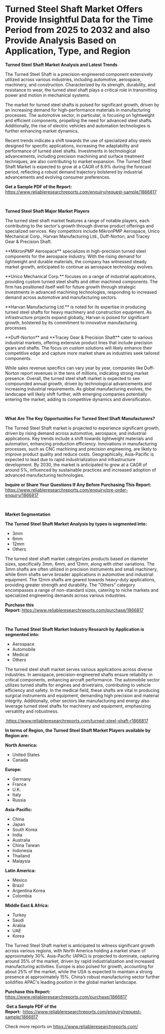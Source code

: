 <p><h1>Turned Steel Shaft Market Offers Provide Insightful Data for the Time Period from 2025 to 2032 and also Provide Analysis Based on Application, Type, and Region</h1></p><p><strong>Turned Steel Shaft Market Analysis and Latest Trends</strong></p>
<p><p>The Turned Steel Shaft is a precision-engineered component extensively utilized across various industries, including automotive, aerospace, machinery, and construction. Characterized by its strength, durability, and resistance to wear, the turned steel shaft plays a critical role in transmitting power and motion in mechanical systems.</p><p>The market for turned steel shafts is poised for significant growth, driven by an increasing demand for high-performance materials in manufacturing processes. The automotive sector, in particular, is focusing on lightweight and efficient components, propelling the need for advanced steel shafts. Additionally, the rise of electric vehicles and automation technologies is further enhancing market dynamics.</p><p>Recent trends indicate a shift towards the use of specialized alloy steels designed for specific applications, increasing the adaptability and performance of turned steel shafts. Investments in technological advancements, including precision machining and surface treatment techniques, are also contributing to market expansion. The Turned Steel Shaft Market is expected to grow at a CAGR of 6.9% during the forecast period, reflecting a robust demand trajectory bolstered by industrial advancements and evolving consumer preferences.</p></p>
<p><strong>Get a Sample PDF of the Report:&nbsp;</strong> <a href="https://www.reliableresearchreports.com/enquiry/request-sample/1866817?utm_campaign=2002&utm_medium=2&utm_source=Github&utm_content=ia&utm_term=04022025&utm_id=turned-steel-shaft">https://www.reliableresearchreports.com/enquiry/request-sample/1866817</a></p>
<p>&nbsp;</p>
<p><strong>Turned Steel Shaft Major Market Players</strong></p>
<p><p>The turned steel shaft market features a range of notable players, each contributing to the sector's growth through diverse product offerings and specialized services. Key competitors include MikronPMP Aerospace, Unico Mechanical Corp., Harvan Manufacturing Ltd., Duff-Norton, and Tracey Gear & Precision Shaft.</p><p>**MikronPMP Aerospace** specializes in high-precision turned steel components for the aerospace industry. With the rising demand for lightweight and durable materials, the company has witnessed steady market growth, anticipated to continue as aerospace technology evolves.</p><p>**Unico Mechanical Corp.** focuses on a range of industrial applications, providing custom turned steel shafts and other machined components. The firm has positioned itself well for future growth through strategic investments in advanced machining technologies, responding to increased demand across automotive and manufacturing sectors.</p><p>**Harvan Manufacturing Ltd.** is noted for its expertise in producing turned steel shafts for heavy machinery and construction equipment. As infrastructure projects expand globally, Harvan is poised for significant growth, bolstered by its commitment to innovative manufacturing processes.</p><p>**Duff-Norton** and **Tracey Gear & Precision Shaft** cater to various industrial markets, offering extensive product lines that include precision gears and shafts. The focus on custom solutions will likely enhance their competitive edge and capture more market share as industries seek tailored components.</p><p>While sales revenue specifics can vary year by year, companies like Duff-Norton report revenues in the tens of millions, indicating strong market presence. Overall, the turned steel shaft market is expected to see compounded annual growth, driven by technological advancements and increasing industrial requirements. As global manufacturing evolves, the landscape will likely shift further, with emerging companies potentially entering the market, adding to competitive dynamics and diversification.</p></p>
<p>&nbsp;</p>
<p><strong>What Are The Key Opportunities For Turned Steel Shaft Manufacturers?</strong></p>
<p><p>The Turned Steel Shaft market is projected to experience significant growth, driven by rising demand across automotive, aerospace, and industrial applications. Key trends include a shift towards lightweight materials and automation, enhancing production efficiency. Innovations in manufacturing processes, such as CNC machining and precision engineering, are likely to improve product quality and reduce costs. Geographically, Asia-Pacific is expected to lead due to rapid industrialization and infrastructure development. By 2030, the market is anticipated to grow at a CAGR of around 5%, influenced by sustainable practices and increased adoption of advanced manufacturing technologies.</p></p>
<p><strong>Inquire or Share Your Questions If Any Before Purchasing This Report:</strong> <a href="https://www.reliableresearchreports.com/enquiry/pre-order-enquiry/1866817?utm_campaign=2002&utm_medium=2&utm_source=Github&utm_content=ia&utm_term=04022025&utm_id=turned-steel-shaft">https://www.reliableresearchreports.com/enquiry/pre-order-enquiry/1866817</a></p>
<p>&nbsp;</p>
<p><strong>Market Segmentation</strong></p>
<p><strong>The Turned Steel Shaft Market Analysis by types is segmented into:</strong></p>
<p><ul><li>3mm</li><li>6mm</li><li>12mm</li><li>Others</li></ul></p>
<p><p>The turned steel shaft market categorizes products based on diameter sizes, specifically 3mm, 6mm, and 12mm, along with other variations. The 3mm shafts are often utilized in precision instruments and small machinery, while 6mm shafts serve broader applications in automotive and industrial equipment. The 12mm shafts are geared towards heavy-duty applications, providing greater strength and durability. The "Others" category encompasses a range of non-standard sizes, catering to niche markets and specialized engineering demands across various industries.</p></p>
<p><strong>Purchase this Report:&nbsp;</strong><a href="https://www.reliableresearchreports.com/purchase/1866817?utm_campaign=2002&utm_medium=2&utm_source=Github&utm_content=ia&utm_term=04022025&utm_id=turned-steel-shaft">https://www.reliableresearchreports.com/purchase/1866817</a></p>
<p>&nbsp;</p>
<p><strong>The Turned Steel Shaft Market Industry Research by Application is segmented into:</strong></p>
<p><ul><li>Aerospace</li><li>Automobile</li><li>Medical</li><li>Others</li></ul></p>
<p><p>The turned steel shaft market serves various applications across diverse industries. In aerospace, precision-engineered shafts ensure reliability in critical components, enhancing aircraft performance. The automobile sector utilizes turned shafts for engines and drivetrains, contributing to vehicle efficiency and safety. In the medical field, these shafts are vital in producing surgical instruments and equipment, demanding high precision and material integrity. Additionally, other sectors like manufacturing and energy also leverage turned steel shafts for machinery and equipment, emphasizing versatility and robustness.</p></p>
<p><a href="https://www.reliableresearchreports.com/turned-steel-shaft-r1866817?utm_campaign=2002&utm_medium=2&utm_source=Github&utm_content=ia&utm_term=04022025&utm_id=turned-steel-shaft">&nbsp;https://www.reliableresearchreports.com/turned-steel-shaft-r1866817</a></p>
<p><strong>In terms of Region, the Turned Steel Shaft Market Players available by Region are:</strong></p>
<p>
    <p> <strong> North America: </strong>
        <ul>
            <li>United States</li>
            <li>Canada</li>
        </ul>
        </p> 
    <p> <strong> Europe: </strong>
        <ul>
            <li>Germany</li>
            <li>France</li>
            <li>U.K.</li>
            <li>Italy</li>
            <li>Russia</li>
        </ul>
        </p> 
    <p> <strong> Asia-Pacific: </strong>
        <ul>
            <li>China</li>
            <li>Japan</li>
            <li>South Korea</li>
            <li>India</li>
            <li>Australia</li>
            <li>China Taiwan</li>
            <li>Indonesia</li>
            <li>Thailand</li>
            <li>Malaysia</li>
        </ul>
        </p> 
    <p> <strong> Latin America: </strong>
        <ul>
            <li>Mexico</li>
            <li>Brazil</li>
            <li>Argentina Korea</li>
            <li>Colombia</li>
        </ul>
        </p> 
    <p> <strong> Middle East & Africa: </strong>
        <ul>
            <li>Turkey</li>
            <li>Saudi</li>
            <li>Arabia</li>
            <li>UAE</li>
            <li>Korea</li>
        </ul>
    </p>
    </p>
<p><p>The Turned Steel Shaft market is anticipated to witness significant growth across various regions, with North America holding a market share of approximately 30%. Asia-Pacific (APAC) is projected to dominate, capturing around 35% of the market, driven by rapid industrialization and increased manufacturing activities. Europe is also poised for growth, accounting for about 25% of the market, while the USA is expected to maintain a strong presence at approximately 15%. China’s robust manufacturing sector further solidifies APAC's leading position in the global market landscape.</p></p>
<p><strong>Purchase this Report: </strong><a href="https://www.reliableresearchreports.com/purchase/1866817?utm_campaign=2002&utm_medium=2&utm_source=Github&utm_content=ia&utm_term=04022025&utm_id=turned-steel-shaft">https://www.reliableresearchreports.com/purchase/1866817</a></p>
<p>&nbsp;<strong>Get a Sample PDF of the Report:&nbsp;&nbsp;</strong><a href="https://www.reliableresearchreports.com/enquiry/request-sample/1866817?utm_campaign=2002&utm_medium=2&utm_source=Github&utm_content=ia&utm_term=04022025&utm_id=turned-steel-shaft">https://www.reliableresearchreports.com/enquiry/request-sample/1866817</a></p>
<p><strong></strong></p>
<p>Check more reports on <a href="https://www.reliableresearchreports.com/?utm_campaign=2002&utm_medium=2&utm_source=Github&utm_content=ia&utm_term=04022025&utm_id=turned-steel-shaft">https://www.reliableresearchreports.com/</a></p>
